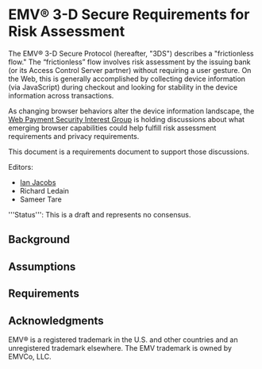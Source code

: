 # EMV® 3-D Secure Requirements for Risk Assessment

The EMV® 3-D Secure Protocol (hereafter, "3DS") describes a
"frictionless flow." The “frictionless” flow involves risk assessment
by the issuing bank (or its Access Control Server partner) without
requiring a user gesture. On the Web, this is generally accomplished
by collecting device information (via JavaScript) during checkout and
looking for stability in the device information across transactions.

As changing browser behaviors alter the device information landscape,
the [Web Payment Security Interest
Group](https://www.w3.org/securepay/) is holding discussions about
what emerging browser capabilities could help fulfill risk assessment
requirements and privacy requirements.

This document is a requirements document to support those discussions.

Editors:

* [Ian Jacobs](mailto:ij@w3.org)
* Richard Ledain
* Sameer Tare

'''Status''': This is a draft and represents no consensus.

## Background

## Assumptions

## Requirements

## Acknowledgments

EMV® is a registered trademark in the U.S. and other countries and an unregistered trademark elsewhere. The EMV trademark is owned by EMVCo, LLC.
